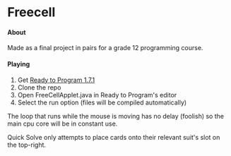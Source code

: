 # Freecell

#### About

Made as a final project in pairs for a grade 12 programming course.

#### Playing

1. Get [Ready to Program 1.7.1](http://compsci.ca/holtsoft/)
2. Clone the repo
3. Open FreeCellApplet.java in Ready to Program's editor
4. Select the run option (files will be compiled automatically)

The loop that runs while the mouse is moving has no delay (foolish) so the main cpu core will be in constant use. 

Quick Solve only attempts to place cards onto their relevant suit's slot on the top-right.
